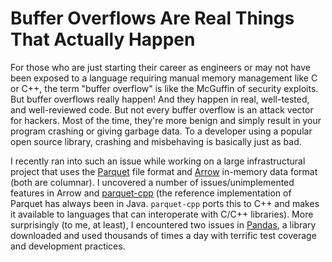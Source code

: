 # Buffer Overflows Are Real Things That Actually Happen

For those who are just starting their career as engineers or may not have been exposed to a language requiring manual
memory management like C or C++, the term "buffer overflow" is like the McGuffin of security exploits. But buffer
overflows really happen! And they happen in real, well-tested, and well-reviewed code. But not every buffer overflow is
an attack vector for hackers. Most of the time, they're more benign and simply result in your program crashing or giving
garbage data. To a developer using a popular open source library, crashing and misbehaving is basically just as bad.

I recently ran into such an issue while working on a large infrastructural project that uses the [Parquet](https://parquet.apache.org) file format and
[Arrow](https://arrow.apache.org) in-memory data format (both are columnar). I uncovered a number of
issues/unimplemented features in Arrow and [parquet-cpp](https://github.com/apache/parquet-cpp) (the reference
implementation of Parquet has always been in Java. `parquet-cpp` ports this to C++ and makes it available to languages
that can interoperate with C/C++ libraries). More surprisingly (to me, at least), I encountered two issues in [Pandas](pandas.pydata.org), a library downloaded and used thousands of times a day with terrific test coverage and development practices.
